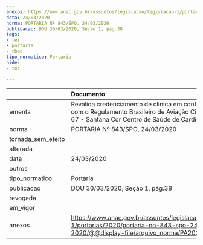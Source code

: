 ```yaml
---
anexos: https://www.anac.gov.br/assuntos/legislacao/legislacao-1/portarias/2020/portaria-no-843-spo-24-03-2020/@@display-file/arquivo_norma/PA2020-0843.pdf
data: 24/03/2020
norma: PORTARIA Nº 843/SPO, 24/03/2020
publicacao: DOU 30/03/2020, Seção 1, pág.38
tags:
- lei
- portaria
- rbac
tipo_normatico: Portaria
hide: 
- toc 
 
---
```


|                    | Documento                                                                                                                                                   |
|:-------------------|:------------------------------------------------------------------------------------------------------------------------------------------------------------|
| ementa             | Revalida credenciamento de clínica em conformidade com o Regulamento Brasileiro de Aviação Civil - RBAC nº 67 - Santana Cor Centro de Saúde de Cardiologia. |
| norma              | PORTARIA Nº 843/SPO, 24/03/2020                                                                                                                             |
| tornada_sem_efeito |                                                                                                                                                             |
| alterada           |                                                                                                                                                             |
| data               | 24/03/2020                                                                                                                                                  |
| outros             |                                                                                                                                                             |
| tipo_normatico     | Portaria                                                                                                                                                    |
| publicacao         | DOU 30/03/2020, Seção 1, pág.38                                                                                                                             |
| revogada           |                                                                                                                                                             |
| em_vigor           |                                                                                                                                                             |
| anexos             | https://www.anac.gov.br/assuntos/legislacao/legislacao-1/portarias/2020/portaria-no-843-spo-24-03-2020/@@display-file/arquivo_norma/PA2020-0843.pdf         |